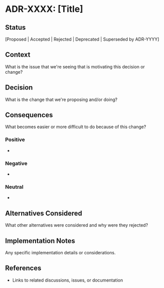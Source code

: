 # ADR-XXXX: [Title]

## Status

[Proposed | Accepted | Rejected | Deprecated | Superseded by ADR-YYYY]

## Context

What is the issue that we're seeing that is motivating this decision or change?

## Decision

What is the change that we're proposing and/or doing?

## Consequences

What becomes easier or more difficult to do because of this change?

### Positive

- 

### Negative

- 

### Neutral

- 

## Alternatives Considered

What other alternatives were considered and why were they rejected?

## Implementation Notes

Any specific implementation details or considerations.

## References

- Links to related discussions, issues, or documentation